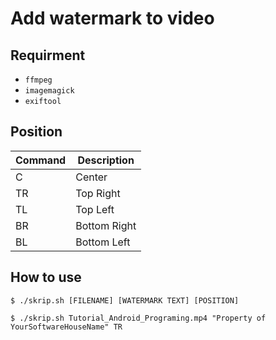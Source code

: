 # Add watermark to video

## Requirment
- `ffmpeg`
- `imagemagick`
- `exiftool`

## Position
Command | Description
--- | ---
C | Center
TR | Top Right
TL | Top Left
BR | Bottom Right
BL | Bottom Left

## How to use
```
$ ./skrip.sh [FILENAME] [WATERMARK TEXT] [POSITION]

$ ./skrip.sh Tutorial_Android_Programing.mp4 "Property of YourSoftwareHouseName" TR

```
